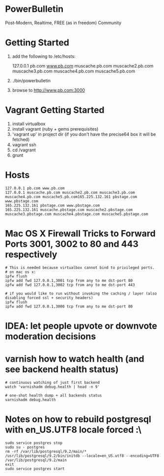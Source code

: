 PowerBulletin
=============

Post-Modern, Realtime, FREE (as in freedom) Community

# Getting Started

1. add the following to /etc/hosts:

    127.0.0.1 pb.com www.pb.com muscache.pb.com muscache2.pb.com muscache3.pb.com muscache4.pb.com muscache5.pb.com

2. ./bin/powerbulletin
3. browse to http://www.pb.com:3000

# Vagrant Getting Started

1. install virtualbox
2. install vagrant (ruby + gems prerequisites)
3. 'vagrant up' in project dir (if you don't have the precise64 box it will be fetched)
4. vagrant ssh
5. cd /vagrant
6. grunt

# Hosts

    127.0.0.1 pb.com www.pb.com
    127.0.0.1 muscache.pb.com muscache2.pb.com muscache3.pb.com muscache4.pb.com muscache5.pb.com165.225.132.161 pbstage.com www.pbstage.com
    165.225.132.161 pbstage.com www.pbstage.com
    165.225.132.161 muscache.pbstage.com muscache2.pbstage.com muscache3.pbstage.com muscache4.pbstage.com muscache5.pbstage.com

# Mac OS X Firewall Tricks to Forward Ports 3001, 3002 to 80 and 443 respectively
    # This is needed because virtualbox cannot bind to privileged ports.
    # on mac os x:
    ipfw flush
    ipfw add fwd 127.0.0.1,3001 tcp from any to me dst-port 80
    ipfw add fwd 127.0.0.1,3002 tcp from any to me dst-port 443 

    # if you would like to run without invoking the caching / layer (also disabling forced ssl + security headers)
    ipfw flush
    ipfw add fwd 127.0.0.1,3000 tcp from any to me dst-port 80

# IDEA: let people upvote or downvote moderation decisions

# varnish how to watch health (and see backend health status)
    # continuous watching of just first backend
    watch 'varnishadm debug.health | head -n 9'

    # one-shot health dump + all backends status
    varnishadm debug.health

# Notes on how to rebuild postgresql with en_US.UTF8 locale forced :\
    sudo service postgres stop
    sudo su - postgres
    rm -rf /var/lib/postgresql/9.2/main/*
    /usr/lib/postgresql/9.2/bin/initdb --locale=en_US.utf8 --encoding=UTF8 /var/lib/postgresql/9.2/main
    exit
    sudo service postgres start
